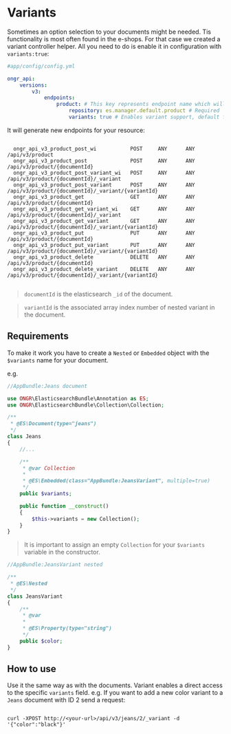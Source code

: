 # Variants

Sometimes an option selection to your documents might be needed. Tis functionality is most often found in the e-shops. For that case we created a variant controller helper.
 All you need to do is enable it in configuration with `variants:true`:
 
```yaml
#app/config/config.yml

ongr_api:
    versions:
        v3:
            endpoints:
                product: # This key represents endpoint name which will be used in URL 
                    repository: es.manager.default.product # Required
                    variants: true # Enables variant support, default false. 
```

It will generate new endpoints for your resource:

```

  ongr_api_v3_product_post_wi           POST     ANY      ANY    /api/v3/product                                    
  ongr_api_v3_product_post              POST     ANY      ANY    /api/v3/product/{documentId}                       
  ongr_api_v3_product_post_variant_wi   POST     ANY      ANY    /api/v3/product/{documentId}/_variant              
  ongr_api_v3_product_post_variant      POST     ANY      ANY    /api/v3/product/{documentId}/_variant/{variantId}  
  ongr_api_v3_product_get               GET      ANY      ANY    /api/v3/product/{documentId}                       
  ongr_api_v3_product_get_variant_wi    GET      ANY      ANY    /api/v3/product/{documentId}/_variant              
  ongr_api_v3_product_get_variant       GET      ANY      ANY    /api/v3/product/{documentId}/_variant/{variantId}  
  ongr_api_v3_product_put               PUT      ANY      ANY    /api/v3/product/{documentId}                       
  ongr_api_v3_product_put_variant       PUT      ANY      ANY    /api/v3/product/{documentId}/_variant/{variantId}  
  ongr_api_v3_product_delete            DELETE   ANY      ANY    /api/v3/product/{documentId}                       
  ongr_api_v3_product_delete_variant    DELETE   ANY      ANY    /api/v3/product/{documentId}/_variant/{variantId} 
  

```

> `documentId` is the elasticsearch `_id` of the document.

> `variantId` is the associated array index number of nested variant in the document. 

## Requirements

To make it work you have to create a `Nested` or `Embedded` object with the `$variants` name for your document.

e.g.

```php
//AppBundle:Jeans document

use ONGR\ElasticsearchBundle\Annotation as ES;
use ONGR\ElasticsearchBundle\Collection\Collection;

/**
 * @ES\Document(type="jeans")
 */
class Jeans
{
    //...

    /**
     * @var Collection
     *
     * @ES\Embedded(class="AppBundle:JeansVariant", multiple=true)
     */
    public $variants;

    public function __construct()
    {
        $this->variants = new Collection();
    }
}

```

> It is important to assign an empty `Collection` for your `$variants` variable in the constructor.

```php
//AppBundle:JeansVariant nested

/**
 * @ES\Nested
 */
class JeansVariant
{
    /**
     * @var
     *
     * @ES\Property(type="string")
     */
    public $color;
}

```

## How to use

Use it the same way as with the documents. Variant enables a direct access to the specific `variants` field. 
e.g. If you want to add a new color variant to a `Jeans` document with ID 2 send a request:
 
```
 
curl -XPOST http://<your-url>/api/v3/jeans/2/_variant -d '{"color":"black"}'

```

